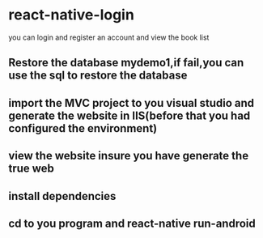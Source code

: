 # react-native-login
you can login and register an account and view the book list
## Restore the database mydemo1,if fail,you can use the sql to restore the database
## import the MVC project to you visual studio and generate the website in IIS(before that you had configured the environment)
## view the website insure you have generate the true web
## install dependencies
## cd to you program and react-native run-android
